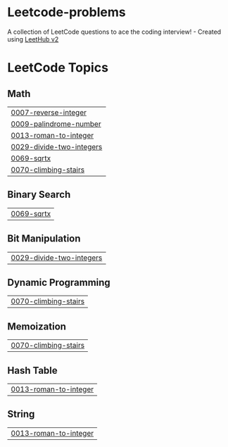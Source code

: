 # Leetcode-problems
A collection of LeetCode questions to ace the coding interview! - Created using [LeetHub v2](https://github.com/arunbhardwaj/LeetHub-2.0)

<!---LeetCode Topics Start-->
# LeetCode Topics
## Math
|  |
| ------- |
| [0007-reverse-integer](https://github.com/Vasanthageethan04/Leetcode-problems/tree/master/0007-reverse-integer) |
| [0009-palindrome-number](https://github.com/Vasanthageethan04/Leetcode-problems/tree/master/0009-palindrome-number) |
| [0013-roman-to-integer](https://github.com/Vasanthageethan04/Leetcode-problems/tree/master/0013-roman-to-integer) |
| [0029-divide-two-integers](https://github.com/Vasanthageethan04/Leetcode-problems/tree/master/0029-divide-two-integers) |
| [0069-sqrtx](https://github.com/Vasanthageethan04/Leetcode-problems/tree/master/0069-sqrtx) |
| [0070-climbing-stairs](https://github.com/Vasanthageethan04/Leetcode-problems/tree/master/0070-climbing-stairs) |
## Binary Search
|  |
| ------- |
| [0069-sqrtx](https://github.com/Vasanthageethan04/Leetcode-problems/tree/master/0069-sqrtx) |
## Bit Manipulation
|  |
| ------- |
| [0029-divide-two-integers](https://github.com/Vasanthageethan04/Leetcode-problems/tree/master/0029-divide-two-integers) |
## Dynamic Programming
|  |
| ------- |
| [0070-climbing-stairs](https://github.com/Vasanthageethan04/Leetcode-problems/tree/master/0070-climbing-stairs) |
## Memoization
|  |
| ------- |
| [0070-climbing-stairs](https://github.com/Vasanthageethan04/Leetcode-problems/tree/master/0070-climbing-stairs) |
## Hash Table
|  |
| ------- |
| [0013-roman-to-integer](https://github.com/Vasanthageethan04/Leetcode-problems/tree/master/0013-roman-to-integer) |
## String
|  |
| ------- |
| [0013-roman-to-integer](https://github.com/Vasanthageethan04/Leetcode-problems/tree/master/0013-roman-to-integer) |
<!---LeetCode Topics End-->
